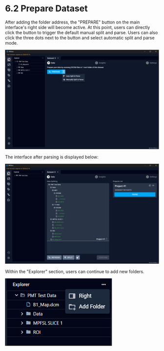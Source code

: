 # 6.2 Prepare Dataset

After adding the folder address, the "PREPARE" button on the main interface's right side will become active. At this point, users can directly click the button to trigger the default manual split and parse. Users can also click the three dots next to the button and select automatic split and parse mode.

![Image_70](../images/image_70.png)

The interface after parsing is displayed below:

![Image_80](../images/image_80.png)

Within the "Explorer" section, users can continue to add new folders.

![Image_50](../images/image_50.png)


